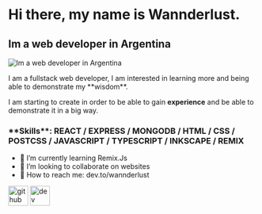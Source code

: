 ### <h1>Hi there, my name is Wannderlust.</h1>
#### <h2>Im a web developer in **Argentina**</h2>
![Im a web developer in **Argentina**](https://pbs.twimg.com/profile_banners/1476009061523070976/1656599670/600x200)

<p>I am a fullstack web developer, I am interested in learning more and being able to demonstrate my **wisdom**.

I am starting to create in order to be able to gain **experience** and be able to demonstrate it in a big way.</p>

<h3>**Skills**: REACT / EXPRESS / MONGODB / HTML / CSS / POSTCSS / JAVASCRIPT / TYPESCRIPT / INKSCAPE / REMIX</h3>

- 🌱 I’m currently learning Remix.Js 
- 🌱 I’m looking to collaborate on websites 
- 🌱 How to reach me: dev.to/wannderlust 


[<img src='https://cdn.jsdelivr.net/npm/simple-icons@3.0.1/icons/github.svg' alt='github' height='40'>](https://github.com/Wannderlust)  [<img src='https://cdn.jsdelivr.net/npm/simple-icons@3.0.1/icons/dev-dot-to.svg' alt='dev' height='40'>](https://dev.to/wannderlust)  

